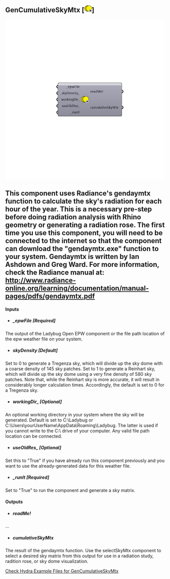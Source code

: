 ## GenCumulativeSkyMtx [![](../../images/icons/GenCumulativeSkyMtx.png)]

![](../../images/components/GenCumulativeSkyMtx.png)

This component uses Radiance's gendaymtx function to calculate the sky's radiation for each hour of the year. This is a necessary pre-step before doing radiation analysis with Rhino geometry or generating a radiation rose.
 The first time you use this component, you will need to be connected to the internet so that the component can download the "gendaymtx.exe" function to your system.
 Gendaymtx is written by Ian Ashdown and Greg Ward. For more information, check the Radiance manual at:
 http://www.radiance-online.org/learning/documentation/manual-pages/pdfs/gendaymtx.pdf
 -
 

#### Inputs
* ##### _epwFile [Required]
The output of the Ladybug Open EPW component or the file path location of the epw weather file on your system.
* ##### _skyDensity_ [Default]
Set to 0 to generate a Tregenza sky, which will divide up the sky dome with a coarse density of 145 sky patches.  Set to 1 to generate a Reinhart sky, which will divide up the sky dome using a very fine density of 580 sky patches.  Note that, while the Reinhart sky is more accurate, it will result in considerably longer calculation times.  Accordingly, the default is set to 0 for a Tregenza sky.
* ##### workingDir_ [Optional]
An optional working directory in your system where the sky will be generated. Default is set to C:\Ladybug or C:\Users\yourUserName\AppData\Roaming\Ladybug.  The latter is used if you cannot write to the C:\ drive of your computer.  Any valid file path location can be connected.
* ##### useOldRes_ [Optional]
Set this to "True" if you have already run this component previously and you want to use the already-generated data for this weather file.
* ##### _runIt [Required]
Set to "True" to run the component and generate a sky matrix.

#### Outputs
* ##### readMe!
...
* ##### cumulativeSkyMtx
The result of the gendaymtx function. Use the selectSkyMtx component to select a desired sky matrix from this output for use in a radiation study, radition rose, or sky dome visualization.


[Check Hydra Example Files for GenCumulativeSkyMtx](https://hydrashare.github.io/hydra/index.html?keywords=Ladybug_GenCumulativeSkyMtx)